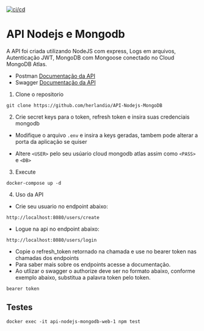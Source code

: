 [![ci/cd](https://github.com/herlandio/API-Nodejs-MongoDB/actions/workflows/ci.yml/badge.svg)](https://github.com/herlandio/API-Nodejs-MongoDB/actions/workflows/ci.yml)
# API Nodejs e Mongodb

A API foi criada utilizando NodeJS com express, Logs em arquivos, Autenticação JWT, MongoDB com Mongoose conectado no Cloud MongoDB Atlas.

- Postman [Documentação da API](https://documenter.getpostman.com/view/15201113/UVsSP4Jj)
- Swagger [Documentação da API](http://localhost:8080/docs)

1. Clone o repositorio
  
  ```
  git clone https://github.com/herlandio/API-Nodejs-MongoDB
  ```

2. Crie secret keys para o token, refresh token e insira suas credenciais mongodb
  
- Modifique o arquivo ```.env``` e insira a keys geradas, tambem pode alterar a porta da aplicação se quiser

- Altere ```<USER>``` pelo seu usúario cloud mongodb atlas assim como ```<PASS>``` e ```<DB>```

3. Execute  
  ```   
  docker-compose up -d
  ```
  
4. Uso da API
  - Crie seu usuario no endpoint abaixo:

```
http://localhost:8080/users/create
```
  - Logue na api no endpoint abaixo:
```
http://localhost:8080/users/login
```
  - Copie o refresh_token retornado na chamada e use no bearer token nas chamadas dos endpoints
  - Para saber mais sobre os endpoints acesse a documentação.
  - Ao utlizar o swagger o authorize deve ser no formato abaixo, conforme exemplo abaixo, substitua a palavra token pelo token.

```
bearer token
```
## Testes

```
docker exec -it api-nodejs-mongodb-web-1 npm test
```
